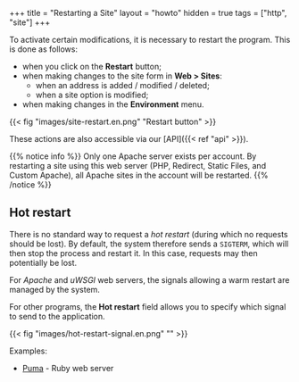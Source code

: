 +++
title = "Restarting a Site"
layout = "howto"
hidden = true
tags = ["http", "site"]
+++

To activate certain modifications, it is necessary to restart the program. This is done as follows:

- when you click on the **Restart** button;
- when making changes to the site form in **Web > Sites**:
	- when an address is added / modified / deleted;
	- when a site option is modified;
- when making changes in the **Environment** menu.

{{< fig "images/site-restart.en.png" "Restart button" >}}

These actions are also accessible via our [API]({{< ref "api" >}}).

{{% notice info %}}
Only one Apache server exists per account. By restarting a site using this web server (PHP, Redirect, Static Files, and Custom Apache), all Apache sites in the account will be restarted.
{{% /notice %}}

## Hot restart

There is no standard way to request a *hot restart* (during which no requests should be lost). By default, the system therefore sends a `SIGTERM`, which will then stop the process and restart it. In this case, requests may then potentially be lost.

For *Apache* and *uWSGI* web servers, the signals allowing a warm restart are managed by the system.

For other programs, the **Hot restart** field allows you to specify which signal to send to the application.


{{< fig "images/hot-restart-signal.en.png" "" >}}

Examples:

-  [Puma](https://github.com/puma/puma/blob/master/docs/restart.md) - Ruby web server
